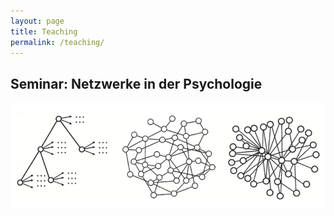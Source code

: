 ```yaml
---
layout: page
title: Teaching
permalink: /teaching/
---
```


## Seminar: Netzwerke in der Psychologie
<a href="{{ site.baseurl }}/Teaching/Networks/" >
<img src="/images/Networks.png" alt="Bild"/>

